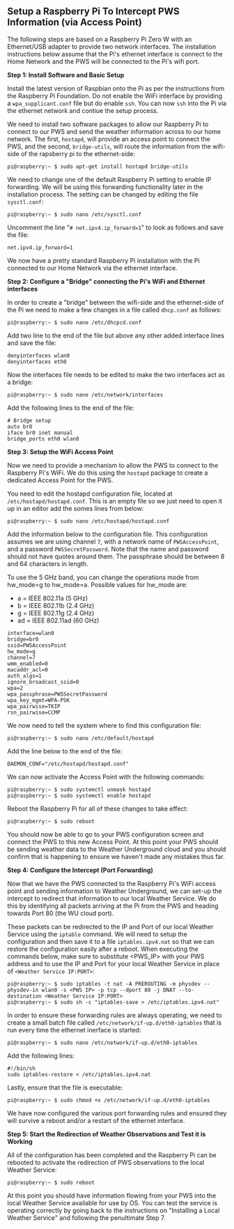 ## Setup a Raspberry Pi To Intercept PWS Information (via Access Point)

The following steps are based on a Raspberry Pi Zero W with an Ethernet/USB adapter to provide two network interfaces. The installation instructions below assume that the Pi's ethernet interface is connect to the Home Network and the PWS will be connected to the Pi's wifi port.

**Step 1: Install Software and Basic Setup**

Install the latest version of Raspbian onto the Pi as per the instructions from the Raspberry Pi Foundation. Do not enable the WiFi interface by providing a `wpa_supplicant.conf` file but do enable `ssh`. You can now `ssh` into the Pi via the ethernet network and contiue the setup process.

We need to install two software packages to allow our Raspberry Pi to connect to our PWS and send the weather information across to our home network. The first, `hostapd`, will provide an access point to connect the PWS, and the second, `bridge-utils`, will route the information from the wifi-side of the rapsberry pi to the ethernet-side:
```
pi@raspberry:~ $ sudo apt-get install hostapd bridge-utils
```
We need to change one of the default Raspberry Pi setting to enable IP forwarding. We will be using this forwarding functionality later in the installation process. The setting can be changed by editing the file `sysctl.conf`:

```
pi@raspberry:~ $ sudo nano /etc/sysctl.conf
```
Uncomment the line "`# net.ipv4.ip_forward=1`" to look as follows and save the file:
```
net.ipv4.ip_forward=1
```
We now have a pretty standard Raspberry Pi installation with the Pi connected to our Home Network via the ethernet interface.

**Step 2: Configure a "Bridge" connecting the Pi's WiFi and Ethernet interfaces**

In order to create a "bridge" between the wifi-side and the ethernet-side of the Pi we need to make a few changes in a file called `dhcp.conf` as follows:
```
pi@raspberry:~ $ sudo nano /etc/dhcpcd.conf
```
Add two line to the end of the file but above any other added interface lines and save the file:
```
denyinterfaces wlan0
denyinterfaces eth0
```

Now the interfaces file needs to be edited to make the two interfaces act as a bridge:
```
pi@raspberry:~ $ sudo nano /etc/network/interfaces
```
Add the following lines to the end of the file:
```
# Bridge setup
auto br0
iface br0 inet manual
bridge_ports eth0 wlan0
```
**Step 3: Setup the WiFi Access Point**

Now we need to provide a mechanism to allow the PWS to connect to the Raspberry Pi's WiFi. We do this using the `hostapd` package to create a dedicated Access Point for the PWS.

You need to edit the hostapd configuration file, located at `/etc/hostapd/hostapd.conf`. This is an empty file so we just need to open it up in an editor add the somes lines from below:
```
pi@raspberry:~ $ sudo nano /etc/hostapd/hostapd.conf
```
Add the information below to the configuration file. This configuration assumes we are using channel `7`, with a network name of `PWSAccessPoint`, and a password `PWSSecretPassword`. Note that the name and password should not have quotes around them. The passphrase should be between 8 and 64 characters in length.

To use the 5 GHz band, you can change the operations mode from hw_mode=g to hw_mode=a. Possible values for hw_mode are:

- a = IEEE 802.11a (5 GHz)
- b = IEEE 802.11b (2.4 GHz)
- g = IEEE 802.11g (2.4 GHz)
- ad = IEEE 802.11ad (60 GHz)
```
interface=wlan0
bridge=br0
ssid=PWSAccessPoint
hw_mode=g
channel=7
wmm_enabled=0
macaddr_acl=0
auth_algs=1
ignore_broadcast_ssid=0
wpa=2
wpa_passphrase=PWSSecretPassword
wpa_key_mgmt=WPA-PSK
wpa_pairwise=TKIP
rsn_pairwise=CCMP
```
We now need to tell the system where to find this configuration file:
```
pi@raspberry:~ $ sudo nano /etc/default/hostapd
```
Add the line below to the end of the file:
```
DAEMON_CONF="/etc/hostapd/hostapd.conf"
```
We can now activate the Access Point with the following commands:
```
pi@raspberry:~ $ sudo systemctl unmask hostapd
pi@raspberry:~ $ sudo systemctl enable hostapd
```
Reboot the Raspberry Pi for all of these changes to take effect:
```
pi@raspberry:~ $ sudo reboot
```
You should now be able to go to your PWS configuration screen and connect the PWS to this new Access Point. At this point your PWS should be sending weather data to the Weather Underground cloud and you should confirm that is happening to ensure we haven't made any mistakes thus far.

**Step 4: Configure the Intercept (Port Forwarding)**

Now that we have the PWS connected to the Raspberry Pi's WiFi access point and sending information to Weather Underground, we can set-up the intercept to redirect that information to our local Weather Service. We do this by identifying all packets arriving at the Pi from the PWS and heading towards Port 80 (the WU cloud port).

These packets can be redirected to the IP and Port of our local Weather Service using the `iptable` command. We will need to setup the configuration and then save it to a file `iptables.ipv4.nat` so that we can restore the configuration easily after a reboot. When executing the commands below, make sure to substitute <PWS_IP> with your PWS address and to use the IP and Port for your local Weather Service in place of `<Weather Service IP:PORT>`:
```
pi@raspberry:~ $ sudo iptables -t nat -A PREROUTING -m physdev --physdev-in wlan0 -s <PWS IP> -p tcp --dport 80 -j DNAT --to-destination <Weather Service IP:PORT>
pi@raspberry:~ $ sudo sh -c "iptables-save > /etc/iptables.ipv4.nat"
```
In order to ensure these forwarding rules are always operating, we need to create a small batch file called `/etc/network/if-up.d/eth0-iptables` that is run every time the ethernet inerface is started:
```
pi@raspberry:~ $ sudo nano /etc/network/if-up.d/eth0-iptables
```
Add the following lines:
```
#!/bin/sh
sudo iptables-restore < /etc/iptables.ipv4.nat
```
Lastly, ensure that the file is executable:
```
pi@raspberry:~ $ sudo chmod +x /etc/network/if-up.d/eth0-iptables
```
We have now configured the various port forwarding rules and ensured they will survive a reboot and/or a restart of the ethernet interface.

**Step 5:  Start the Redirection of Weather Observations and Test it is Working**

All of the configuration has been completed and the Raspberry Pi can be rebooted to activate the redirection of PWS observations to the local Weather Service:

```
pi@raspberry:~ $ sudo reboot
```
At this point you should have information flowing from your PWS into the local Weather Service available for use by OS. You can test the service is operating correctly by going back to the instructions on "Installing a Local Weather Service" and following the penultimate Step 7.